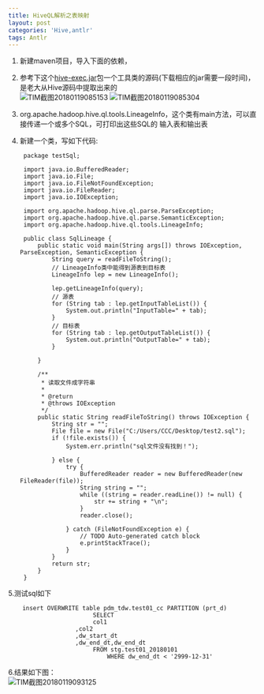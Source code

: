 ```yaml
---
title: HiveQL解析之表映射
layout: post
categories: 'Hive,antlr'
tags: Antlr
---
```

1. 新建maven项目，导入下面的依赖，
2. 参考下这个[hive-exec.jar](http://mvnrepository.com/artifact/org.apache.hive/hive-exec)包一个工具类的源码(下载相应的jar需要一段时间)，是老大从Hive源码中提取出来的  
![TIM截图20180119085153](http://p1vuoao0b.bkt.clouddn.com/JekyllWriter/TIM截图20180119085153.png)
![TIM截图20180119085304](http://p1vuoao0b.bkt.clouddn.com/JekyllWriter/TIM截图20180119085304.png)  
3. org.apache.hadoop.hive.ql.tools.LineageInfo，这个类有main方法，可以直接传递一个或多个SQL，可打印出这些SQL的 输入表和输出表
4. 新建一个类，写如下代码: 

		package testSql;
		
		import java.io.BufferedReader;
		import java.io.File;
		import java.io.FileNotFoundException;
		import java.io.FileReader;
		import java.io.IOException;
		
		import org.apache.hadoop.hive.ql.parse.ParseException;
		import org.apache.hadoop.hive.ql.parse.SemanticException;
		import org.apache.hadoop.hive.ql.tools.LineageInfo;
	
		public class SqlLineage {
			public static void main(String args[]) throws IOException, ParseException, SemanticException {
				String query = readFileToString();
				// LineageInfo类中能得到源表到目标表
				LineageInfo lep = new LineageInfo();
		
				lep.getLineageInfo(query);
				// 源表
				for (String tab : lep.getInputTableList()) {
					System.out.println("InputTable=" + tab);
				}
				// 目标表
				for (String tab : lep.getOutputTableList()) {
					System.out.println("OutputTable=" + tab);
				}
		
			}
		
			/**
			 * 读取文件成字符串
			 * 
			 * @return
			 * @throws IOException
			 */
			public static String readFileToString() throws IOException {
				String str = "";
				File file = new File("C:/Users/CCC/Desktop/test2.sql");
				if (!file.exists()) {
					System.err.println("sql文件没有找到！");
		
				} else {
					try {
						BufferedReader reader = new BufferedReader(new FileReader(file));
						String string = "";
						while ((string = reader.readLine()) != null) {
							str += string + "\n";
						}
						reader.close();
		
					} catch (FileNotFoundException e) {
						// TODO Auto-generated catch block
						e.printStackTrace();
					}
				}
				return str;
			}
		}

5.测试sql如下
    
    	insert OVERWRITE table pdm_tdw.test01_cc PARTITION (prt_d)    
	                   		SELECT 
	                   		col1
	                   ,col2
	                   ,dw_start_dt
	                   ,dw_end_dt,dw_end_dt
	                   		FROM stg.test01_20180101
	                   			WHERE dw_end_dt < '2999-12-31'
	                   			
6.结果如下图：  
![TIM截图20180119093125](http://p1vuoao0b.bkt.clouddn.com/JekyllWriter/TIM截图20180119093125.png)